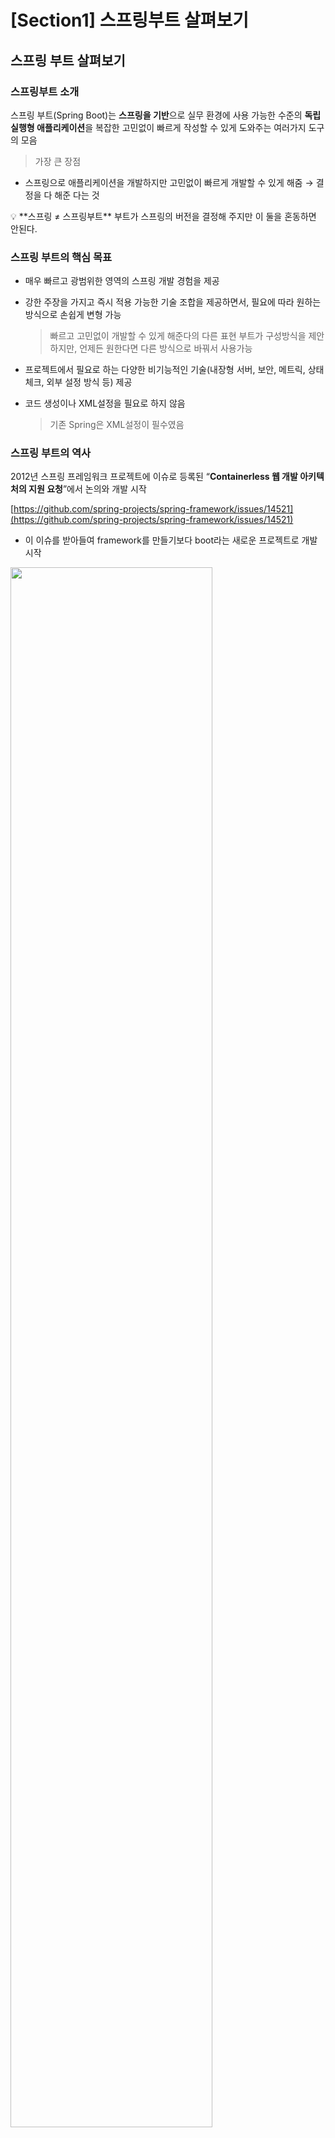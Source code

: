 # [Section1] 스프링부트 살펴보기

## 스프링 부트 살펴보기

### 스프링부트 소개

스프링 부트(Spring Boot)는 **스프링을 기반**으로 실무 환경에 사용 가능한 수준의 **독립 실행형 애플리케이션**을 복잡한 고민없이 빠르게 작성할 수 있게 도와주는 여러가지 도구의 모음

> 가장 큰 장점
- 스프링으로 애플리케이션을 개발하지만 고민없이 빠르게 개발할 수 있게 해줌 → 결정을 다 해준 다는 것
> 

<aside>
💡 **스프링 ≠ 스프링부트**
부트가 스프링의 버전을 결정해 주지만 이 둘을 혼동하면 안된다.

</aside>

### 스프링 부트의 핵심 목표

- 매우 빠르고 광범위한 영역의 스프링 개발 경험을 제공
- 강한 주장을 가지고 즉시 적용 가능한 기술 조합을 제공하면서, 필요에 따라 원하는 방식으로 손쉽게 변형 가능
    
    > 빠르고 고민없이 개발할 수 있게 해준다의 다른 표현
    부트가 구성방식을 제안하지만, 언제든 원한다면 다른 방식으로 바꿔서 사용가능
    > 
- 프로젝트에서 필요로 하는 다양한 비기능적인 기술(내장형 서버, 보안, 메트릭, 상태 체크, 외부 설정 방식 등) 제공
- 코드 생성이나 XML설정을 필요로 하지 않음
    
    > 기존 Spring은 XML설정이 필수였음
    > 

### 스프링 부트의 역사

2012년 스프링 프레임워크 프로젝트에 이슈로 등록된 “**Containerless 웹 개발 아키텍처의 지원 요청**”에서 논의와 개발 시작

[https://github.com/spring-projects/spring-framework/issues/14521](https://github.com/spring-projects/spring-framework/issues/14521)

- 이 이슈를 받아들여 framework를 만들기보다 boot라는 새로운 프로젝트로 개발 시작

<img src="img/Section1/3.51.17.png" width="80%">

---

### 컨테이너리스 개발

“컨테이너 없는” 웹 어플리케이션 아키텍처란?

- Serverless와 유사하다.
- 그렇다면 Container가 무엇인가?
    - WebContainer
      
       <img src="img/Section1/3.58.44.png" width="80%">
      
        - 웹컴포넌트를 관리 (웹컴포넌트를 메모리에 올리고 동작하도록 life cycle관리)
            - 하나가 아닌 여러 개의 웹컴포넌트들을 관리한다.
        - 요청이 들어오면 알맞은 컴포넌트에게 요청을 넘겨준다.
            - 웹컴포넌트를 선택하는 작업 : 라우팅, 매핑(handler mapping)
- 이를 자바용어로 바꿔보자

    <img src="img/Section1/5.24.18.png" width="80%">
  
    - 유명한 Servlet Container : 톰캣
    - 서블릿들을 여러개띄워놓고 mapping정보를 넣으면 요청에 따라 특정 서블릿이 요청을 처리하고 응답을 생성하여 돌려주는 서블릿 컨테이너가 존재한다.
- 하지만 너무 제한적이다. 좀더 나은방법으로 개발을 하고싶다 → **스프링프레임워크**

    <img src="img/Section1/5.30.45.png" width="80%">
  
    - 스프링도 컨테이너다. Spring Container는 Servlet Container 뒤에존재한다.
    - 어떤 기능을 담당하는 컴포넌트 = Java Bean
    - 서블릿을 통해 들어온 요청을 Bean들에게 넘기고 동작함
    - 하지만 스프링어플리케이션 개발에만 집중을 하면 좋을텐데, 동작을 시키려면 **서블릿 컨테이너**를 무조건 띄워야함.
        - 서블릿 컨테이너는 오래된 기술이며 다양한 설정 및 배포 방법 학습을 요구함
            
            > 서블릿 컨테이너설치, WAR 폴더구조, web.xml, WAR빌드, 컨테이너로 배치, 포트 설정, 클래스로더, 로깅 등..
            > 
        - 개발 외에 신경써야 할 부분이 너무 많다.
        - 또한 서블릿 컨테이너는 표준 스펙이고 그거를 구현한 제품을 가져다 써야하기 때문에
            - 만약 톰캣에서 다른걸로 바꾼다? 하면 그에 대한 러닝커브가 너무 큼.
- 그래서 서블릿컨테이너가 없는 컨테이너리스 웹아키텍처를 만들었으면 좋겠다. → **스프링부트**
    - 서블릿컨테이너라는게 웹 어플리케이션에 필요 하지만, 이거를 설치하고 관리하는 데에 개발자가 시간을 들이고 지식을 학습하고 적용하는 수고를 제거함.
    
       <img src="img/Section1/5.36.01.png" width="80%">
      
    - 나중에 필요하면 서블릿컨테이너를 커스터마이징 할 수 있음.
        - 하지만 일단 몰라도됨.
        - 스프링컨테이너만 안다면 웹 환경에서 동작하는 스프링 웹어플리케이션을 만들 수 있다.
    - 스프링부트 이용 시 main메서드만 실행해주면 알아서 전부 실행됨. → **독립실행형**(standalone)

---

### Opinionated

> 내가 다 정해줄게 일단 개발만 해
> 

**스프링 프레임워크의 설계철학**

- 극단적인 **유연함** 추구
- 다양한 관점을 수용
- Not opinionated
- 수많은 선택지를 다 포용

→ 주장을 강하게 고집하지 않아. 모든 선택지를 포용할게.

> 하지만 개발자가 직접 선택하고 적용하고 따져보는데 시간이 오래걸림.
> 

**스프링부트의 설계 철학**

- Opinionated - 자기 주장이 강한, 자기 의견을 고집하는, 독선적인
- 일단 정해주는 대로 **빠르게 개발**하고 고민은 나중에
- 스프링을 잘 활용하는 뛰어난 방법을 제공 (Best Practice)

**사용 기술과 의존 라이브러리 결정**

- 업계에서 검증된 스프링 생태계 프로젝트, 표준 자바 기술, 오픈소스 기술의 종류와 의존관계, 사용버전을 정해줌
- 각 기술을 스프링에 적용하는 방식(DI 구성)과 디폴트 설정값 제공
    - 기술에 대한 고민을 하지 않아도 됨

**유연한 확장**

- 스프링 부트에 내장된 디폴트 구성을 커스터마이징하는 매우 자연스럽고 유연한 방법 제공
- 스프링 부트가 스프링을 사용하는 방식을 이해한다면 언제라도 스프링부트를 제거하고 원하는 방식으로 재구성 가능
- 스프링 부트처럼 기술과 구성을 간편하게 제공하는 나만의 스프링 부트 모듈도 작성 가능

---

### 스프링부트의 이해

**스프링부트를 이용한 개발 방법**

- 부트가 결정한 기술과 수정, 디폴트 설정을 수용
- 외부설정 파일을 이용한 설정 변경 방법을 활용
- 아주 빠르게 개발을 시작할 수 있다
- 하지만…

**스프링 부트를 이용한 개발의 오해와 한계**

- 애플리케이션 기능 코드만 잘 작성하면 된다.
    - 처음에는 맞을 수도있지만 아니다.
- 스프링을 몰라도 개발을 잘 할 수있다.
- 스프링부트가 직접적으로 보여주지 않는 것은 몰라도된다
- 뭔가 기술적인 필요가 생기면 검색을 해서 해결한다.

**스프링 부트를 이해하게 되면?**

- 스프링 부트가 스프링의 기술을 어떻게 활용하는지 배우고 응용할 수 있다.
- 스프링 부트가 선택한 기술, 자동으로 만들어주는 구성, 디폴트 설정이 어떤 것인지 확인할 수 있다.
- 필요할 때 부트의 기본 구성을 수정하거나, 확장할 수 있다.
- 나만의 **스프링 부트 모듈**을 만들어 활용할 수 있다.

**강의의 목표**

- 스프링 부트로 만든 스프링 애플리케이션의 기술과 구성 정보를 직접 확인할 수 있다.
- 적용 가능한 설정 항목을 파악할 수 있다
- 직접 만든 빈 구성 정보를 활용하고 그에 따른 변화를 분석할 수 있다.
- 스프링 부트의 기술을 꼼꼼히 살펴볼 수 있다.

<img src="img/Section1/6.02.08.png" width="80%">